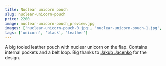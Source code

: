 ```yaml
---
title: Nuclear unicorn pouch
slug: nuclear-unicorn-pouch
price: 2200
image: nuclear-unicorn-pouch_preview.jpg 
images: ['nuclear-unicorn-pouch-0.jpg', 'nuclear-unicorn-pouch-1.jpg', 'nuclear-unicorn-pouch-2.jpg', 'nuclear-unicorn-pouch-3.jpg', 'nuclear-unicorn-pouch-4.jpg']
tags: ['unicorn', 'black', 'leather']
---
```


A big tooled leather pouch with nuclear unicorn on the flap. Contains internal pockets and a belt loop. Big thanks to [Jakub Jacenko](https://www.instagram.com/jakub.jacenko/) for the design.
